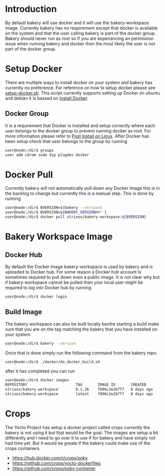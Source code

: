 # Introduction

By default bakery will use docker and it will use the bakery-workspace image. Currently bakery has no requirement except that docker is available on the system and that the user calling bakery is part of the docker group. Bakery should never run as root so if you are experiancing an permission issue when running bakery and docker then the most likely the user is not part of the docker group.

# Setup Docker

There are multiple ways to install docker on your system and bakery has currently no preference. For reference on how to setup docker please see [setup-docker.sh](https://github.com/Mikrodidakt/bakery/blob/main/scripts/setup-docker.sh). This script currently supports setting up Docker on ubuntu and debian it is bassed on [Install Docker](https://docs.docker.com/engine/install/).

## Docker Group

It is a requirement that Docker is installed and setup correctly where each user belongs to the docker group to prevent running docker as root. For more information please refer to [Post Install on Linux](https://docs.docker.com/engine/install/linux-postinstall/). After Docker has been setup check that user belongs to the group by running

```bash
user@node:/dir$ groups
user adm cdrom sudo dip plugdev docker
```

# Docker Pull

Currently bakery will not automatically pull down any Docker image this is in the backlog to change but currently this is a manual step. This is done by running

```bash
user@node:/dir$ BVERSION=$(bakery --version)
user@node:/dir$ BVERSION=${BAKERY_VERSION##* }
user@node:/dir$ docker pull strixos/bakery-workspace:${BVERSION}
```

# Bakery Workspace Image

## Docker Hub

By default the Docker image bakery-workspace is used by bakery and is uploaded to Docker hub. For some reason a Docker hub account is sometimes required to pull down even a public image. It is not clear why but if bakery-workspace cannot be pulled then your local user might be required to log into Docker hub by running

```bash
user@node:/dir$ docker login
```

## Build Image

The bakery workspace can also be built locally beofre starting a build make sure that you are on the tag matching the bakery that you have installed on your system.


```bash
user@node:/dir$ bakery --version
```

Once that is done simply run the following command from the bakery repo.


```bash
user@node:/dir$ ./docker/do_docker_build.sh
```

after it has completed you can run


```bash
user@node:/dir$ docker images
REPOSITORY                      TAG       IMAGE ID       CREATED        SIZE
strixos/bakery-workspace        0.1.36    f896c2e2b7f7   8 days ago     2.58GB
strixos/bakery-workspace        latest    f896c2e2b7f7   8 days ago     2.58GB

```

# Crops

The Yocto Project has setup a docker project called crops currently the bakery is not using it but that would be the goal. The images are setup a bit differently and I need to go over it to use if for bakery and have simply not had time yet. But it would be greate if the bakery could make use of the crops containers.

* https://hub.docker.com/r/crops/poky
* https://github.com/crops/yocto-dockerfiles
* https://github.com/crops/poky-container

